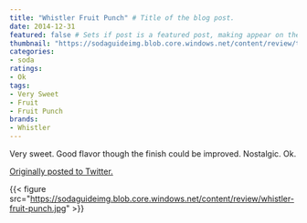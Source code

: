 ```yaml
---
title: "Whistler Fruit Punch" # Title of the blog post.
date: 2014-12-31
featured: false # Sets if post is a featured post, making appear on the home page side bar.
thumbnail: "https://sodaguideimg.blob.core.windows.net/content/review/thumbs/whistler-fruit-punch.jpg" # Sets thumbnail image appearing inside card on homepage.
categories:
- soda
ratings:
- Ok
tags:
- Very Sweet
- Fruit
- Fruit Punch
brands:
- Whistler
---
```


Very sweet. Good flavor though the finish could be improved. Nostalgic. Ok.

[Originally posted to Twitter.](https://twitter.com/Cavorter/status/550477226148253700)

{{< figure src="https://sodaguideimg.blob.core.windows.net/content/review/whistler-fruit-punch.jpg" >}}